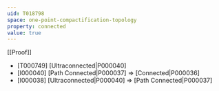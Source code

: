 ```yaml
---
uid: T018798
space: one-point-compactification-topology
property: connected
value: true
---
```

[[Proof]]

* [T000749] [Ultraconnected|P000040]
* [I000040] [Path Connected|P000037] => [Connected|P000036]
* [I000038] [Ultraconnected|P000040] => [Path Connected|P000037]

